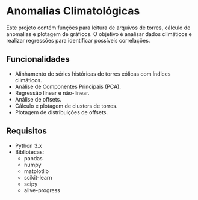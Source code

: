# Anomalias Climatológicas

Este projeto contém funções para leitura de arquivos de torres, cálculo de anomalias e plotagem de gráficos. O objetivo é analisar dados climáticos e realizar regressões para identificar possíveis correlações.

## Funcionalidades

- Alinhamento de séries históricas de torres eólicas com índices climáticos.
- Análise de Componentes Principais (PCA).
- Regressão linear e não-linear.
- Análise de offsets.
- Cálculo e plotagem de clusters de torres.
- Plotagem de distribuições de offsets.

## Requisitos

- Python 3.x
- Bibliotecas:
  - pandas
  - numpy
  - matplotlib
  - scikit-learn
  - scipy
  - alive-progress